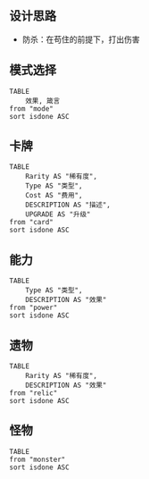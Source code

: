 ## 设计思路

- 防杀：在苟住的前提下，打出伤害

## 模式选择

```dataview
TABLE
	效果, 箴言
from "mode"
sort isdone ASC
```

## 卡牌

```dataview
TABLE 
	Rarity AS "稀有度",
	Type AS "类型",
	Cost AS "费用",
	DESCRIPTION AS "描述",
	UPGRADE AS "升级"
from "card"
sort isdone ASC
```


## 能力

```dataview
TABLE 
	Type AS "类型",
	DESCRIPTION AS "效果"
from "power"
sort isdone ASC
```


## 遗物

```dataview
TABLE 
	Rarity AS "稀有度",
	DESCRIPTION AS "效果"
from "relic"
sort isdone ASC
```


## 怪物

```dataview
TABLE 
from "monster"
sort isdone ASC
```


